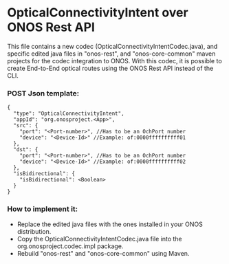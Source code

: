 OpticalConnectivityIntent over ONOS Rest API
============================================

This file contains a new codec (OpticalConnectivityIntentCodec.java), and specific edited
java files in "onos-rest", and "onos-core-common" maven projects for the codec integration 
to ONOS. With this codec, it is possible to create End-to-End optical routes using the ONOS 
Rest API instead of the CLI.

### POST Json template:

```
{
  "type": "OpticalConnectivityIntent",
  "appId": "org.onosproject.<App>",
  "src": {
    "port": "<Port-number>", //Has to be an OchPort number
    "device": "<Device-Id>" //Example: of:0000ffffffffff01
  },
  "dst": {
    "port": "<Port-number>", //Has to be an OchPort number
    "device": "<Device-Id>" //Example: of:0000ffffffffff02
  },
  "isBidirectional": {
    "isBidirectional": <Boolean>
  }
}

```
### How to implement it:

* Replace the edited java files with the ones installed in your ONOS distribution.
* Copy the OpticalConnectivityIntentCodec.java file into the org.onosproject.codec.impl package.
* Rebuild "onos-rest" and "onos-core-common" using Maven.

